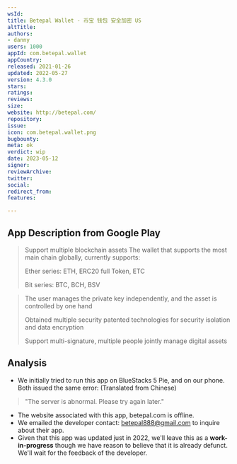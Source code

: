 ```yaml
---
wsId: 
title: Betepal Wallet - 币宝 钱包 安全加密 US
altTitle: 
authors:
- danny 
users: 1000
appId: com.betepal.wallet
appCountry: 
released: 2021-01-26
updated: 2022-05-27
version: 4.3.0
stars: 
ratings: 
reviews: 
size: 
website: http://betepal.com/
repository: 
issue: 
icon: com.betepal.wallet.png
bugbounty: 
meta: ok
verdict: wip
date: 2023-05-12
signer: 
reviewArchive: 
twitter: 
social: 
redirect_from: 
features: 

---
```


## App Description from Google Play 

> Support multiple blockchain assets
The wallet that supports the most main chain globally, currently supports:
>
> Ether series: ETH, ERC20 full Token, ETC
>
> Bit series: BTC, BCH, BSV

> The user manages the private key independently, and the asset is controlled by one hand
>
> Obtained multiple security patented technologies for security isolation and data encryption
>
> Support multi-signature, multiple people jointly manage digital assets

## Analysis 

- We initially tried to run this app on BlueStacks 5 Pie, and on our phone. Both issued the same error: (Translated from Chinese)

> "The server is abnormal. Please try again later."

- The website associated with this app, betepal.com is offline. 
- We emailed the developer contact: betepal888@gmail.com to inquire about their app. 
- Given that this app was updated just in 2022, we'll leave this as a **work-in-progress** though we have reason to believe that it is already defunct. We'll wait for the feedback of the developer. 